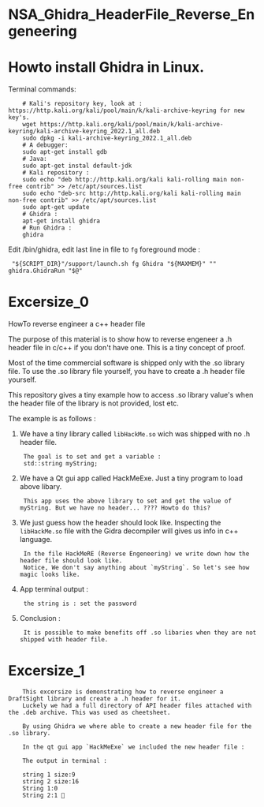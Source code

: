 # NSA_Ghidra_HeaderFile_Reverse_Engeneering

# Howto install Ghidra in Linux.

Terminal commands:

        # Kali's repository key, look at : https://http.kali.org/kali/pool/main/k/kali-archive-keyring for new key's.
        wget https://http.kali.org/kali/pool/main/k/kali-archive-keyring/kali-archive-keyring_2022.1_all.deb 
        sudo dpkg -i kali-archive-keyring_2022.1_all.deb 
        # A debugger:
        sudo apt-get install gdb 
        # Java:
        sudo apt-get instal default-jdk
        # Kali repository :
        sudo echo "deb http://http.kali.org/kali kali-rolling main non-free contrib" >> /etc/apt/sources.list 
        sudo echo "deb-src http://http.kali.org/kali kali-rolling main non-free contrib" >> /etc/apt/sources.list 
        sudo apt-get update 
        # Ghidra :
        apt-get install ghidra 
        # Run Ghidra :
        ghidra
        
Edit /bin/ghidra, edit last line in file to `fg` foreground mode :

     "${SCRIPT_DIR}"/support/launch.sh fg Ghidra "${MAXMEM}" "" ghidra.GhidraRun "$@"
                                       

# Excersize_0
HowTo reverse engineer a c++ header file

The purpose of this material is to show how to reverse engeneer a .h header file in c/c++ if you don't have one.
This is a tiny concept of proof.

Most of the time commercial software is shipped only with the .so library file. To use the .so library file yourself, you 
have to create a .h header file yourself.

This repository gives a tiny example how to access .so library value's when the header file of the library is not provided, lost etc.

The example is as follows :

1. We have a tiny library called `libHackMe.so` wich was shipped with no .h header file.

        The goal is to set and get a variable :
        std::string myString;
      
2. We have a Qt gui app called HackMeExe. Just a tiny program to load above libary.

        This app uses the above library to set and get the value of myString. But we have no header... ???? Howto do this?
        
        
3. We just guess how the header should look like. Inspecting the `libHackMe.so` file with the Gidra decompiler will gives us info in c++ language.

        In the file HackMeRE (Reverse Engeneering) we write down how the header file should look like. 
        Notice, We don't say anything about `myString`. So let's see how magic looks like.
        
4. App terminal output :        

        the string is : set the password
      
5. Conclusion :

        It is possible to make benefits off .so libaries when they are not shipped with header file.
        
        
        
# Excersize_1

        This excersize is demonstrating how to reverse engineer a DraftSight library and create a .h header for it.
        Luckely we had a full directory of API header files attached with the .deb archive. This was used as cheetsheet.
        
        By using Ghidra we where able to create a new header file for the .so library.
        
        In the qt gui app `HackMeExe` we included the new header file : 
       
        The output in terminal :

        string 1 size:9
        string 2 size:16
        String 1:0
        String 2:1 💯
        
        
        
